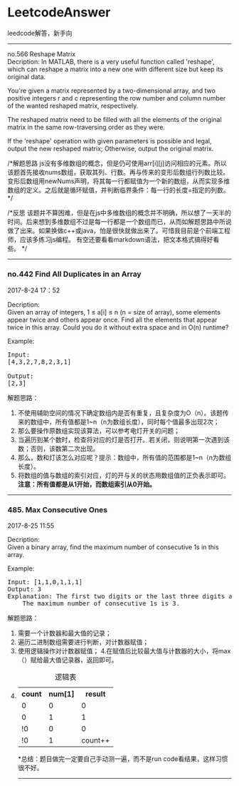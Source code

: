 # LeetcodeAnswer
leedcode解答，新手向
***
no.566 Reshape Matrix<br/>
Decription:
In MATLAB, there is a very useful function called 'reshape', which can reshape a matrix into a new one with different size but keep its original data.

You're given a matrix represented by a two-dimensional array, and two positive integers r and c representing the row number and column number of the wanted reshaped matrix, respectively.

The reshaped matrix need to be filled with all the elements of the original matrix in the same row-traversing order as they were.

If the 'reshape' operation with given parameters is possible and legal, output the new reshaped matrix; Otherwise, output the original matrix. 

/*解题思路
js没有多维数组的概念，但是仍可使用arr[i][j]访问相应的元素。所以该题首先接收nums数组，获取其列、行数。再与传来的变形后数组行列数比较。变形后数组用newNums声明，将其每一行都赋值为一个新的数组，从而实现多维数组的定义。之后就是循环赋值，并判断临界条件：每一行的长度=指定的列数。
*/

/*反思
该题并不算困难，但是在js中多维数组的概念并不明确，所以想了一天半的时间。后来想到多维数组不过是每一行都是一个数组而已，从而如解题思路中所说做了出来。如果换做c++或java，怕是很快就做出来了。可惜我目前是个前端工程师，应该多练习js编程。
有空还要看看markdown语法，把文本格式搞得好看些。
*/
***
<h3>no.442 Find All Duplicates in an Array </h3>
<p>2017-8-24 17：52</p>

Decription:<br/>
Given an array of integers, 1 ≤ a[i] ≤ n (n = size of array), some elements appear twice and others appear once.
Find all the elements that appear twice in this array.
Could you do it without extra space and in O(n) runtime?

Example:
<pre>
Input:
[4,3,2,7,8,2,3,1]

Output:
[2,3]
</pre>

解题思路：
1. 不使用辅助空间的情况下确定数组内是否有重复，且复杂度为O（n）。该题传来的数组中，所有值都是1~n（n为数组长度），同时每个值最多出现2次；
2. 那么要操作原数组实现该算法，可以参考电灯开关的问题；
3. 当遍历到某个数时，检查将对应的灯是否打开。若关闭，则说明第一次遇到该数；否则，该数第二次出现。
4. 那么，数和灯该怎么对应呢？提示：数组中，所有值的范围都是1~n（n为数组长度）。<br/>
5. 将数组的值与数组的索引对应，灯的开与关的状态用数组值的正负表示即可。<br/>
**注意：所有值都是从1开始，而数组索引从0开始。**
***
<h3>485. Max Consecutive Ones </h3>
<p>2017-8-25 11:55</p>

Decription:<br/>
Given a binary array, find the maximum number of consecutive 1s in this array.

Example:
<pre>
Input: [1,1,0,1,1,1]
Output: 3
Explanation: The first two digits or the last three digits are consecutive 1s.
    The maximum number of consecutive 1s is 3.
</pre>

解题思路：
1. 需要一个计数器和最大值的记录；
2. 遍历二进制数组需要进行判断，对计数器赋值；
3. 使用逻辑操作对计数器赋值；
4.在赋值后比较最大值与计数器的大小，将max（）赋给最大值记录器，返回即可。
5. <table>
  <caption>逻辑表</caption>
  <tr>
    <th>count</th>
    <th>num[1]</th>
    <th>result</th>
  </tr>
  <tr>
    <td>0</td>
    <td>0</td>
    <td>0</td>
  </tr>
  <tr>
    <td>0</td>
    <td>1</td>
    <td>1</td>
  </tr>
  <tr>
    <td>!0</td>
    <td>0</td>
    <td>0</td>
  </tr>
  <tr>
    <td>!0</td>
    <td>1</td>
    <td>count++</td>
  </tr>
</table>

*总结：题目做完一定要自己手动测一遍，而不是run code看结果，这样习惯很不好。
***
